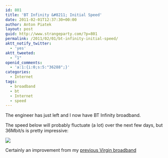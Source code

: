 ```yaml
---
id: 801
title: 'BT Infinity &#8211; Initial Speed'
date: 2011-02-01T12:37:30+00:00
author: Anton Piatek
layout: post
guid: http://www.strangeparty.com/?p=801
permalink: /2011/02/01/bt-infinity-initial-speed/
aktt_notify_twitter:
  - 'yes'
aktt_tweeted:
  - "1"
openid_comments:
  - 'a:1:{i:0;s:5:"36288";}'
categories:
  - Internet
tags:
  - broadband
  - bt
  - Internet
  - speed
---
```

The engineer has just left and I now have BT Infinity broadband.

The speed below will probably fluctuate (a lot) over the next few days, but 36Mbit/s is pretty impressive:

![](http://www.speedtest.net/result/1137383839.png) 

Certainly an improvement from my [previous Virgin broadband](http://www.strangeparty.com/2009/09/29/virgin-broadband-not-so-fast/)